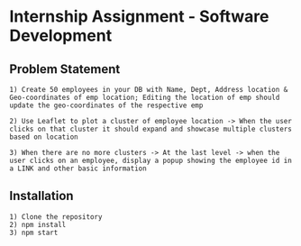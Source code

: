 # Internship Assignment - Software Development 

## Problem Statement

```
1) Create 50 employees in your DB with Name, Dept, Address location & Geo-coordinates of emp location; Editing the location of emp should update the geo-coordinates of the respective emp

2) Use Leaflet to plot a cluster of employee location -> When the user clicks on that cluster it should expand and showcase multiple clusters based on location 

3) When there are no more clusters -> At the last level -> when the user clicks on an employee, display a popup showing the employee id in a LINK and other basic information
```

## Installation

```
1) Clone the repository
2) npm install
3) npm start
```